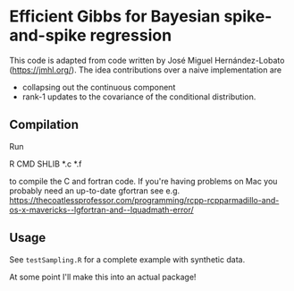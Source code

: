# Efficient Gibbs for Bayesian spike-and-spike regression

This code is adapted from code written by José Miguel Hernández-Lobato (https://jmhl.org/). The idea contributions over a naive implementation are
 - collapsing out the continuous component
 - rank-1 updates to the covariance of the conditional distribution. 

## Compilation

Run

R CMD SHLIB *.c *.f

to compile the C and fortran code. If you're having problems on Mac you probably need an up-to-date gfortran see e.g. 
https://thecoatlessprofessor.com/programming/rcpp-rcpparmadillo-and-os-x-mavericks--lgfortran-and--lquadmath-error/

## Usage

See `testSampling.R` for a complete example with synthetic data. 

At some point I'll make this into an actual package! 